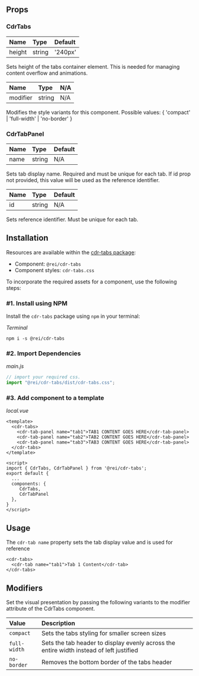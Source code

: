 ## Props

### CdrTabs

| Name     | Type   | Default |
|:---------|:-------|:--------|
|  height  | string | '240px' |

Sets height of the tabs container element.  This is needed for managing content overflow and animations.

| Name     | Type   | N/A |
|:---------|:-------|:----|
| modifier | string | N/A |

Modifies the style variants for this component. Possible values: { 'compact' | 'full-width' | 'no-border' }

### CdrTabPanel

| Name | Type   | Default |
|:-----|:-------|:--------|
| name | string |  N/A    |

Sets tab display name. Required and must be unique for each tab.  If id prop not provided, this value will be used as the reference identifier.

| Name | Type   | Default |
|:-----|:-------|:--------|
|  id  | string | N/A     |

Sets reference identifier.  Must be unique for each tab.


## Installation

Resources are available within the [cdr-tabs package](https://www.npmjs.com/package/@rei/cdr-tabs):

- Component: `@rei/cdr-tabs`
- Component styles: `cdr-tabs.css`

To incorporate the required assets for a component, use the following steps:

### #1. Install using NPM

Install the `cdr-tabs` package using `npm` in your terminal:

_Terminal_

```terminal
npm i -s @rei/cdr-tabs
```

### #2. Import Dependencies

_main.js_

```javascript
// import your required css.
import "@rei/cdr-tabs/dist/cdr-tabs.css";
```

### #3. Add component to a template

_local.vue_

```vue
<template>
  <cdr-tabs>
    <cdr-tab-panel name="tab1">TAB1 CONTENT GOES HERE</cdr-tab-panel>
    <cdr-tab-panel name="tab2">TAB2 CONTENT GOES HERE</cdr-tab-panel>
    <cdr-tab-panel name="tab3">TAB3 CONTENT GOES HERE</cdr-tab-panel>
  </cdr-tabs>
</template>

<script>
import { CdrTabs, CdrTabPanel } from '@rei/cdr-tabs';
export default {
  ...
  components: {
     CdrTabs,
     CdrTabPanel
  },
}
</script>

```

## Usage

The `cdr-tab name` property sets the tab display value and is used for reference

```vue
<cdr-tabs>
  <cdr-tab name="tab1">Tab 1 Content</cdr-tab>
</cdr-tabs>
```

## Modifiers

Set the visual presentation by passing the following variants to the modifier attribute of the CdrTabs component.

| Value        | Description   |
|:-------------|:-------|
| `compact`    | Sets the tabs styling for smaller screen sizes |
| `full-width` | Sets the tab header to display evenly across the entire width instead of left justified |
| `no-border`  | Removes the bottom border of the tabs header |
